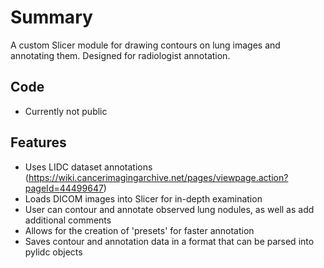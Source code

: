 # Summary
A custom Slicer module for drawing contours on lung images and annotating them. Designed for radiologist annotation.

## Code
- Currently not public

## Features
- Uses LIDC dataset annotations (https://wiki.cancerimagingarchive.net/pages/viewpage.action?pageId=44499647)
- Loads DICOM images into Slicer for in-depth examination
- User can contour and annotate observed lung nodules, as well as add additional comments
- Allows for the creation of 'presets' for faster annotation
- Saves contour and annotation data in a format that can be parsed into pylidc objects
